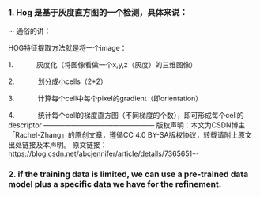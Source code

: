 ### 1. Hog 是基于灰度直方图的一个检测，具体来说：  
··· 通俗的讲：

HOG特征提取方法就是将一个image：

1.            灰度化（将图像看做一个x,y,z（灰度）的三维图像）

2.            划分成小cells（2*2）

3.            计算每个cell中每个pixel的gradient（即orientation）

4.            统计每个cell的梯度直方图（不同梯度的个数），即可形成每个cell的descriptor
————————————————
版权声明：本文为CSDN博主「Rachel-Zhang」的原创文章，遵循CC 4.0 BY-SA版权协议，转载请附上原文出处链接及本声明。
原文链接：https://blog.csdn.net/abcjennifer/article/details/7365651···

### 2. if the training data is limited, we can use a pre-trained data model plus a specific data we have for the refinement.  
